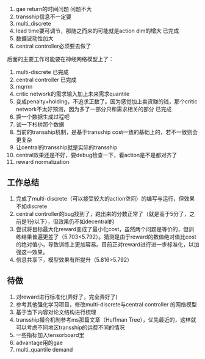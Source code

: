 1. gae return的时间问题  问题不大
2. transship信息不一定要
3. multi_discrete
4. lead time要可调节，那随之而来的可能就是action dim的增大  已完成
5. 数据波动性加大
6. central controller必须要去做了


后面的主要工作可能要在神经网络模型上了：
1. multi-discrete 已完成
2. central controller 已完成
3. mqrnn
4. critic network的需求输入加上未来需求quantile
5. 变成penalty+holding，不追求正数了。因为感觉加上卖货赚的钱，那个critic network不太好预测，因为多了一部分只和需求相关的部分  已完成
6. 换一个数据生成过程吧
7. 试一下杉树那个数据
8. 当前的transship机制，是基于transship cost一致的基础上的，若不一致则会更复杂
9. 让central的transship就是实际的transship
10. central效果还是不好，要debug检查一下，看action是不是都对齐了
11. reward normalization

## 工作总结
1. 完成了multi-discrete（可以接受较大的action空间）的编写与运行，但效果不如discrete
2. central controller的bug找到了，跑出来的分数正常了（就是高于5分了，之前是1分以下），但效果仍不如decentral的
3. 尝试将目标最大化reward变成了最小化cost，虽然两个问题是等价的，但训练结果普遍更差了（5.703<5.792）。猜测是由于reward的数值绝对值比cost的绝对值小，导致训练上更加容易。目前正对reward进行进一步标准化，以加强这一效果。
4. 信息共享下，模型效果有所提升（5.816>5.792）

## 待做
1. 对reward进行标准化(弄好了，完全弄好了)
2. 参考其他强化学习项目，修改multi-discrete与central controller 的网络模型
3. 基于当下内容对论文结构进行梳理
4. transship撮合机制参考ms那篇文章（Huffman Tree），优先最近的，这样就可以考虑不同地区transship的运费不同的情况
5. 一些指标加入tensorboard里
6. advantage用的gae
7. multi_quantile demand